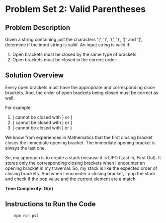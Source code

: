 # Problem Set 2: Valid Parentheses

## Problem Description

Given a string containing just the characters '(', ')', '{', '}', '[' and ']', determine if the input string is
valid. An input string is valid if:

1. Open brackets must be closed by the same type of brackets.
2. Open brackets must be closed in the correct order.

## Solution Overview

Every open brackets must have the appropriate and corresponding close brackets. And, the order of open brackets being closed must be correct as well.

For example:

1. ( cannot be closed with } or ]
2. { cannot be closed with ) or ]
3. [ cannot be closed with ) or }

We know from experiences in Mathematics that the first closing bracket closes the immediate opening bracket. The immediate opening bracket is always the last one.

So, my approach is to create a stack because it is LIFO (Last In, First Out). It stores only the corresponding closing brackets when I encounter an opening bracket in my traversal. So, my stack is like the expected order of closing brackets. And when I encounter a closing bracket, I pop the stack and check if the pop value and the current element are a match.

**Time Complexity: O(n)**

## Instructions to Run the Code

```bash
    npm run ps2
```
